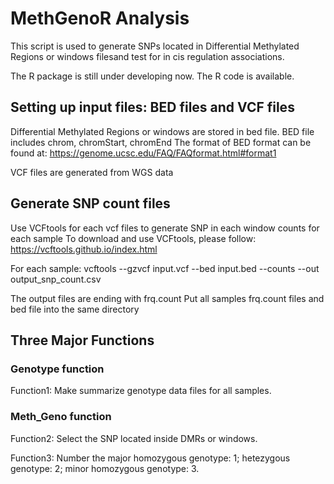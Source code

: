 # MethGenoR Analysis
This script is used to generate SNPs located in Differential Methylated Regions or windows filesand
test for in cis regulation associations.

The R package is still under developing now. The R code is available.

## Setting up input files: BED files and VCF files
Differential Methylated Regions or windows are stored in bed file.
BED file includes chrom, chromStart, chromEnd
The format of BED format can be found at: https://genome.ucsc.edu/FAQ/FAQformat.html#format1

VCF files are generated from WGS data

## Generate SNP count files
Use VCFtools for each vcf files to generate SNP in each window counts for each sample
To download and use VCFtools, please follow: https://vcftools.github.io/index.html

For each sample: 
vcftools --gzvcf input.vcf --bed input.bed --counts --out output_snp_count.csv

The output files are ending with frq.count
Put all samples frq.count files and bed file into the same directory

## Three Major Functions
### Genotype function
Function1: Make summarize genotype data files for all samples.

### Meth_Geno function
Function2: Select the SNP located inside DMRs or windows.


Function3: Number the major homozygous genotype: 1; hetezygous genotype: 2; minor homozygous genotype: 3.
